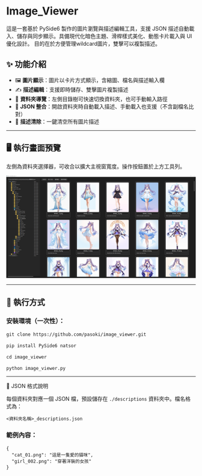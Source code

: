 <html>
<body>
<h1>Image_Viewer</h1>
這是一套基於 PySide6 製作的圖片瀏覽與描述編輯工具，支援 JSON 描述自動載入、儲存與同步顯示。具備現代化暗色主題、滑桿樣式美化、動態卡片載入與 UI 優化設計。
目的在於方便管理wildcard圖片，雙擊可以複製描述。

## ✨ 功能介紹
- 🖼️ **圖片顯示**：圖片以卡片方式顯示，含縮圖、檔名與描述輸入欄  
- ✍️ **描述編輯**：支援即時儲存、雙擊圖片複製描述  
- 📁 **資料夾導覽**：左側目錄樹可快速切換資料夾，也可手動輸入路徑  
- 📂 **JSON 整合**：開啟資料夾時自動載入描述、手動載入也支援（不含副檔名比對）  
- 🧹 **描述清除**：一鍵清空所有圖片描述

<hr>
<h2>🖥️ 執行畫面預覽</h2>
<p>左側為資料夾選擇器，可收合以擴大主視窗寬度。操作按鈕置於上方工具列。</p>

![image](https://github.com/pasoki/image_viewer/blob/main/images/user_interface.png?raw=true)

<hr>
<h2>🚀 執行方式</h2>
<h3>安裝環境（一次性）：</h3>
<pre><code class="language-bash">git clone https://github.com/pasoki/image_viewer.git
</code></pre>
<pre><code class="language-bash">pip install PySide6 natsor
</code></pre>
<pre><code class="language-bash">cd image_viewer
</code></pre>
<pre><code class="language-bash">python image_viewer.py
</code></pre>
<hr>
<p>📁 JSON 格式說明</p>
<p>每個資料夾對應一個 JSON 檔，預設儲存在 <code>./descriptions</code> 資料夾中。檔名格式為：</p>
<pre><code class="language-jsx">&lt;資料夾名稱&gt;_descriptions.json
</code></pre>
<h3>範例內容：</h3>
<pre><code class="language-json">{
  &quot;cat_01.png&quot;: &quot;這是一隻愛的貓咪&quot;,
  &quot;girl_002.png&quot;: &quot;穿著洋裝的女孩&quot;
}

</code></pre>
<!-- notionvc: 98ea7c55-2e5c-43b2-9218-198704e34c43 --><!--EndFragment-->
</body>
</html>

